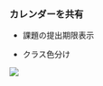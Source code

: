 ### **カレンダーを共有**

* 課題の提出期限表示

* クラス色分け

![](https://lh4.googleusercontent.com/xgrAUeVjlRMmvdPI4Ya1tLz9z56cmpzUpy0iQcCpU3OJQxK8W0DStRM2GOKnr4mNlb-gubFFLT4-M9iEAeY-TBJApFKQuX_fK-gQWCj48fIdqwJUYE1Lig8IAKOyynRN8VXm-UtJO_Q)

